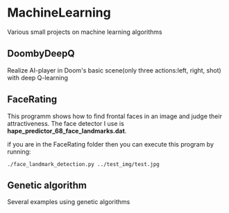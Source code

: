 # MachineLearning
Various small projects on machine learning algorithms

## DoombyDeepQ
Realize AI-player in Doom's basic scene(only three actions:left, right, shot) with deep Q-learning

## FaceRating
This programm shows how to find frontal faces in an image and judge their attractiveness. The face detector I use is **hape_predictor_68_face_landmarks.dat**.


if you are in the FaceRating folder then you can execute this program by running:

```
./face_landmark_detection.py ../test_img/test.jpg
```
## Genetic algorithm

Several examples using genetic algorithms
